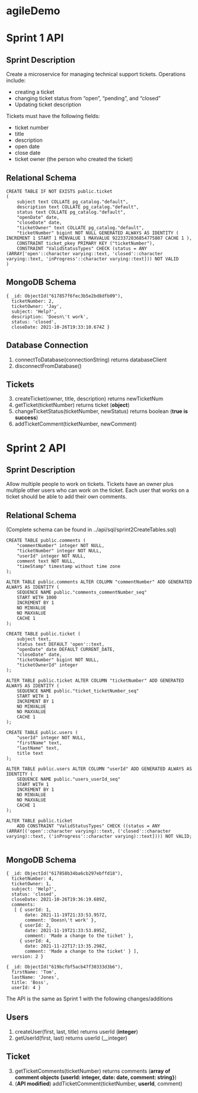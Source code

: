 # agileDemo
# 
# Sprint 1 API

## Sprint Description

Create a microservice for managing technical support tickets. Operations include:

* creating a ticket
* changing ticket status from “open”, “pending”, and “closed”
* Updating ticket description

 Tickets must have the following fields:
 
* ticket number
* title
* description
* open date
* close date
* ticket owner (the person who created the ticket)

## Relational Schema

```
CREATE TABLE IF NOT EXISTS public.ticket
(
    subject text COLLATE pg_catalog."default",
    description text COLLATE pg_catalog."default",
    status text COLLATE pg_catalog."default",
    "openDate" date,
    "closeDate" date,
    "ticketOwner" text COLLATE pg_catalog."default",
    "ticketNumber" bigint NOT NULL GENERATED ALWAYS AS IDENTITY ( INCREMENT 1 START 1 MINVALUE 1 MAXVALUE 9223372036854775807 CACHE 1 ),
    CONSTRAINT ticket_pkey PRIMARY KEY ("ticketNumber"),
    CONSTRAINT "ValidStatusTypes" CHECK (status = ANY (ARRAY['open'::character varying::text, 'closed'::character varying::text, 'inProgress'::character varying::text])) NOT VALID
)
```

## MongoDB Schema

```
{ _id: ObjectId("617857f6fec3b5e2bd8dfb09"),
  ticketNumber: 2,
  ticketOwner: 'Jay',
  subject: 'Help?',
  description: 'Doesn\'t work',
  status: 'closed',
  closeDate: 2021-10-26T19:33:10.674Z }
```

## Database Connection

1. connectToDatabase(connectionString) returns databaseClient
2. disconnectFromDatabase()

## Tickets

3. createTicket(owner, title, description) returns newTicketNum
4. getTicket(ticketNumber) returns ticket (__object__)
5. changeTicketStatus(ticketNumber, newStatus) returns boolean (__true is success__)
6. addTicketComment(ticketNumber, newComment)



# Sprint 2 API

## Sprint Description

Allow multiple people to work on tickets. Tickets have an owner plus
multiple other users who can work on the ticket. Each user that works on a ticket should be able to add their own comments.

## Relational Schema

(Complete schema can be found in ../api/sql/sprint2CreateTables.sql)

```
CREATE TABLE public.comments (
    "commentNumber" integer NOT NULL,
    "ticketNumber" integer NOT NULL,
    "userId" integer NOT NULL,
    comment text NOT NULL,
    "timeStamp" timestamp without time zone
);

ALTER TABLE public.comments ALTER COLUMN "commentNumber" ADD GENERATED ALWAYS AS IDENTITY (
    SEQUENCE NAME public."comments_commentNumber_seq"
    START WITH 1000
    INCREMENT BY 1
    NO MINVALUE
    NO MAXVALUE
    CACHE 1
);

CREATE TABLE public.ticket (
    subject text,
    status text DEFAULT 'open'::text,
    "openDate" date DEFAULT CURRENT_DATE,
    "closeDate" date,
    "ticketNumber" bigint NOT NULL,
    "ticketOwnerId" integer
);

ALTER TABLE public.ticket ALTER COLUMN "ticketNumber" ADD GENERATED ALWAYS AS IDENTITY (
    SEQUENCE NAME public."ticket_ticketNumber_seq"
    START WITH 1
    INCREMENT BY 1
    NO MINVALUE
    NO MAXVALUE
    CACHE 1
);

CREATE TABLE public.users (
    "userId" integer NOT NULL,
    "firstName" text,
    "lastName" text,
    title text
);

ALTER TABLE public.users ALTER COLUMN "userId" ADD GENERATED ALWAYS AS IDENTITY (
    SEQUENCE NAME public."users_userId_seq"
    START WITH 1
    INCREMENT BY 1
    NO MINVALUE
    NO MAXVALUE
    CACHE 1
);

ALTER TABLE public.ticket
    ADD CONSTRAINT "ValidStatusTypes" CHECK ((status = ANY (ARRAY[('open'::character varying)::text, ('closed'::character varying)::text, ('inProgress'::character varying)::text]))) NOT VALID;
	
```

## MongoDB Schema

```
{ _id: ObjectId("617858b34ba6cb297ebffd18"),
  ticketNumber: 4,
  ticketOwner: 1,
  subject: 'Help?',
  status: 'closed',
  closeDate: 2021-10-26T19:36:19.689Z,
  comments: 
   [ { userId: 1,
       date: 2021-11-19T21:33:53.957Z,
       comment: 'Doesn\'t work' },
     { userId: 2,
       date: 2021-11-19T21:33:53.895Z,
       comment: 'Made a change to the ticket' },
     { userId: 4,
       date: 2021-11-22T17:13:35.298Z,
       comment: 'Made a change to the ticket' } ],
  version: 2 }
  
{ _id: ObjectId("619bcfbf5acb47f30333d3b6"),
  firstName: 'Tom',
  lastName: 'Jones',
  title: 'Boss',
  userId: 4 }

```


The API is the same as Sprint 1 with the following changes/additions

## Users

1. createUser(first, last, title) returns userId (__integer__)
2. getUserId(first, last) returns userId (__integer)

## Ticket

3. getTicketComments(ticketNumber) returns comments (__array of comment objects {userId: integer, date: date, comment: string}__)
4. (__API modified__) addTicketComment(ticketNumber, **userId**, comment)
